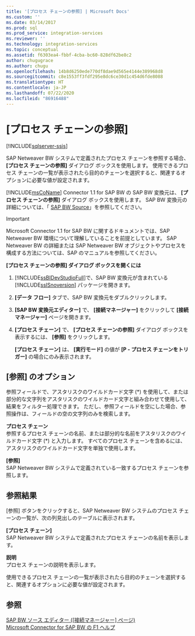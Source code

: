 ```yaml
---
title: '[プロセス チェーンの参照] | Microsoft Docs'
ms.custom: ''
ms.date: 03/14/2017
ms.prod: sql
ms.prod_service: integration-services
ms.reviewer: ''
ms.technology: integration-services
ms.topic: conceptual
ms.assetid: f6303ea4-fbbf-4cba-bc60-828df62be8c2
author: chugugrace
ms.author: chugu
ms.openlocfilehash: 14b8d6250ede770df8dae9d565e4144e389968d8
ms.sourcegitcommit: c8e1553ff3fdf295e8dc6ce30d1c454d6fde8088
ms.translationtype: HT
ms.contentlocale: ja-JP
ms.lasthandoff: 07/22/2020
ms.locfileid: "86916488"
---
```

# <a name="look-up-process-chain"></a>[プロセス チェーンの参照]

[!INCLUDE[sqlserver-ssis](../../includes/applies-to-version/sqlserver-ssis.md)]


  SAP Netweaver BW システムで定義されたプロセス チェーンを参照する場合、 **[プロセス チェーンの参照]** ダイアログ ボックスを使用します。 使用できるプロセス チェーンの一覧が表示されたら目的のチェーンを選択すると、関連するオプションに必要な値が設定されます。  
  
 [!INCLUDE[msCoName](../../includes/msconame-md.md)] Connector 1.1 for SAP BW の SAP BW 変換元は、 **[プロセス チェーンの参照]** ダイアログ ボックスを使用します。 SAP BW 変換元の詳細については、「 [SAP BW Source](../../integration-services/data-flow/sap-bw-source.md)」を参照してください。  
  
> [!IMPORTANT]  
>  Microsoft Connector 1.1 for SAP BW に関するドキュメントでは、SAP Netweaver BW 環境について理解していることを前提としています。 SAP Netweaver BW の詳細または SAP Netweaver BW オブジェクトやプロセスを構成する方法については、SAP のマニュアルを参照してください。  
  
 **[プロセス チェーンの参照] ダイアログ ボックスを開くには**  
  
1.  [!INCLUDE[ssBIDevStudioFull](../../includes/ssbidevstudiofull-md.md)]で、SAP BW 変換元が含まれている [!INCLUDE[ssISnoversion](../../includes/ssisnoversion-md.md)] パッケージを開きます。  
  
2.  **[データ フロー]** タブで、SAP BW 変換元をダブルクリックします。  
  
3.  **[SAP BW 変換元エディター]** で、 **[接続マネージャー]** をクリックして **[接続マネージャー]** ページを開きます。  
  
4.  **[プロセス チェーン]** で、 **[プロセス チェーンの参照]** ダイアログ ボックスを表示するには、 **[参照]** をクリックします。  
  
     **[プロセス チェーン]** は、 **[実行モード]** の値が **[P - プロセス チェーンをトリガー]** の場合にのみ表示されます。  
  
## <a name="lookup-options"></a>[参照] のオプション  
 参照フィールドで、アスタリスクのワイルドカード文字 (*) を使用して、または部分的な文字列をアスタリスクのワイルドカード文字と組み合わせて使用して、結果をフィルター処理できます。 ただし、参照フィールドを空にした場合、参照操作は、フィールドの空の文字列のみを検索します。  
  
 **プロセス チェーン**  
 参照するプロセス チェーンの名前、または部分的な名前をアスタリスクのワイルドカード文字 (*) と入力します。 すべてのプロセス チェーンを含めるには、アスタリスクのワイルドカード文字を単独で使用します。  
  
 **[参照]**  
 SAP Netweaver BW システムで定義されている一致するプロセス チェーンを参照します。  
  
## <a name="lookup-results"></a>参照結果  
 [参照] ボタンをクリックすると、SAP Netweaver BW システムのプロセス チェーンの一覧が、次の列見出しのテーブルに表示されます。  
  
 **[プロセス チェーン]**  
 SAP Netweaver BW システムで定義されたプロセス チェーンの名前を表示します。  
  
 **説明**  
 プロセス チェーンの説明を表示します。  
  
 使用できるプロセス チェーンの一覧が表示されたら目的のチェーンを選択すると、関連するオプションに必要な値が設定されます。  
  
## <a name="see-also"></a>参照  
 [SAP BW ソース エディター &#40;[接続マネージャー] ページ&#41;](../../integration-services/data-flow/sap-bw-source-editor-connection-manager-page.md)   
 [Microsoft Connector for SAP BW の F1 ヘルプ](../../integration-services/microsoft-connector-for-sap-bw-f1-help.md)  
  
  
